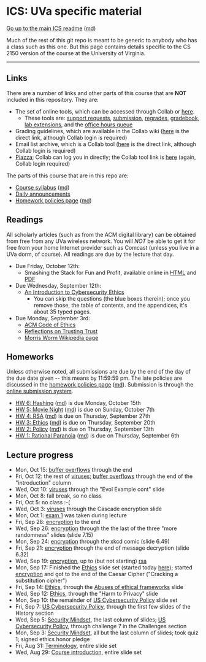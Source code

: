 ICS: UVa specific material
==========================

[Go up to the main ICS readme](../readme.html) ([md](../readme.md))

Much of the rest of this git repo is meant to be generic to anybody who has a class such as this one. But this page contains details specific to the CS 2150 version of the course at the University of Virginia.

------------------------------------------------------------

Links
-----

There are a number of links and other parts of this course that are **NOT** included in this repository.  They are:

- The set of online tools, which can be accessed through Collab or [here][160].
    - These tools are: [support requests][161], [submission][162], [regrades][163], [gradebook][164], [lab extensions][165], and the [office hours queue][166]
- Grading guidelines, which are available in the Collab wiki ([here][171] is the direct link, although Collab login is required)
- Email list archive, which is a Collab tool ([here][170] is the direct link, although Collab login is required)
- [Piazza][152]; Collab can log you in directly; the Collab tool link is [here][172] (again, Collab login required)

The parts of this course that are in this repo are:

- [Course syllabus](syllabus.html) ([md](syllabus.md))
- [Daily announcements](daily-announcements.html#/)
- [Homework policies page](hw-policies.html) ([md](hw-policies.md))


Readings
--------

All scholarly articles (such as from the ACM digital library) can be obtained from free from any UVa wireless network.  You will *NOT* be able to get it for free from your home Internet provider such as Comcast (unless you live in a UVa dorm, of course).  All readings are due by the lecture that day.


- Due Friday, October 12th:
    - Smashing the Stack for Fun and Profit, available online in [HTML](http://phrack.org/issues/49/14.html ) and [PDF](http://www-inst.eecs.berkeley.edu/~cs161/fa08/papers/stack_smashing.pdf)
- Due Wednesday, September 12th:
    - [An Introduction to Cybersecurity Ethics](https://www.scu.edu/media/ethics-center/technology-ethics/IntroToCybersecurityEthics.pdf)
	    - You can skip the questions (the blue boxes therein); once you remove those, the table of contents, and the appendices, it's about 35 typed pages.
- Due Monday, September 3rd:
	- [ACM Code of Ethics](https://www.acm.org/code-of-ethics)
    - [Reflections on Trusting Trust](https://dl.acm.org/citation.cfm?id=358210)
	- [Morris Worm Wikipedia page](https://en.wikipedia.org/wiki/Morris_worm)

Homeworks
-----------

Unless otherwise noted, all submissions are due by the end of the day
of the due date given -- this means by 11:59:59 pm.  The late policies are discussed in the [homework policies page](hw-policies.html) ([md](hw-policies.md)).  Submission is through the [online submission system][162].

- [HW 6: Hashing](../hws/hw-hashing.html) ([md](../hws/hw-hashing.md)) is due Monday, October 15th
- [HW 5: Movie Night](../hws/hw-movie-night.html) ([md](../hws/hw-movie-night.html)) is due on Sunday, October 7th
- [HW 4: RSA](../hws/hw-rsa.html) ([md](../hws/hw-rsa.md)) is due on Thursday, September 27th
- [HW 3: Ethics](../hws/hw-ethics.html) ([md](../hws/hw-ethics.md)) is due on Thursday, September 20th
- [HW 2: Policy](../hws/hw-policy.html) ([md](../hws/hw-policy.md)) is due on Thursday, September 13th 
- [HW 1: Rational Paranoia](../hws/hw-paranoia.html) ([md](../hws/hw-paranoia.md)) is due on Thursday, September 6th 



Lecture progress
----------------

- Mon, Oct 15: [buffer overflows](../slides/buffer-overflows.html#/) through the end
- Fri, Oct 12: the rest of [viruses](../slides/viruses.html#/); [buffer overflows](../slides/buffer-overflows.html#/) through the end of the "introduction" column
- Wed, Oct 10: [viruses](../slides/viruses.html#/) through the "Evol Example cont" slide
- Mon, Oct 8: fall break, so no class
- Fri, Oct 5: no class :-(
- Wed, Oct 3: [viruses](../slides/viruses.html#/) through the Cascade encryption slide
- Mon, Oct 1: [exam 1](../exams/exam1-f18.pdf) was taken during lecture
- Fri, Sep 28: [encryption](../slides/encryption.html#/) to the end
- Wed, Sep 26: [encryption](../slides/encryption.html#/) through the the last of the three "more randomness" slides (slide 7.15)
- Mon, Sep 24: [encryption](../slides/encryption.html#/) through the xkcd comic (slide 6.49)
- Fri, Sep 21: [encryption](../slides/encryption.html#/) through the end of message decryption (slide 6.32)
- Wed, Sep 19: [encryption](../slides/encryption.html#/), up to (but not starting) [rsa](../slides/encryption.html#/rsa)
- Mon, Sep 17: Finished the [Ethics](../slides/ethics.html#/) slide set (started today [here](../slides/ethics.html#/6/13)); started [encryption](../slides/encryption.html#/) and got to the end of the Caesar Cipher ("Cracking a substitution cipher")
- Fri, Sep 14: [Ethics](../slides/ethics.html#/), through the [Abuses of ethical frameworks](../slides/ethics.html#/6/13) slide
- Wed, Sep 12: [Ethics](../slides/ethics.html#/), through the "Harm to Privacy" slide
- Mon, Sep 10: the remainder of [US Cybersecurity Policy](../slides/policy.html#/) slide set
- Fri, Sep 7: [US Cybersecurity Policy](../slides/policy.html#/), through the first few slides of the History section
- Wed, Sep 5: [Security Mindset](../slides/security-mindset.html#/), the last column of slides; [US Cybersecurity Policy](../slides/policy.html#/), through challenge 7 in the Challenges section
- Mon, Sep 3: [Security Mindset](../slides/security-mindset.html#/), all but the last column of slides; took quiz 1; signed ethics honor pledge
- Fri, Aug 31: [Terminology](../slides/terminology.html#/), entire slide set
- Wed, Aug 29: [Course introduction](../slides/introduction.html#/), entire slide set


[152]: https://piazza.com/class/jlbqx6s57xq3we

[160]: https://libra.cs.virginia.edu/~pedagogy/
[161]: https://libra.cs.virginia.edu/~pedagogy/support.php
[162]: https://libra.cs.virginia.edu/~pedagogy/submit.php
[163]: https://libra.cs.virginia.edu/~pedagogy/regrades.php
[164]: https://libra.cs.virginia.edu/~pedagogy/gradebook.php
[165]: https://libra.cs.virginia.edu/~pedagogy/labextension.php
[166]: https://libra.cs.virginia.edu/~pedagogy/queue.php

[170]: https://collab.its.virginia.edu/portal/site/2461b270-0d49-4478-adb0-7dbaa77074e8/tool-reset/4376a884-7a87-40f7-a345-ce3d3df037d7
[171]: https://collab.its.virginia.edu/portal/site/2461b270-0d49-4478-adb0-7dbaa77074e8/tool-reset/6f975cbc-4ec8-44bd-adf4-0215738227b1
[172]: https://collab.its.virginia.edu/portal/site/2461b270-0d49-4478-adb0-7dbaa77074e8/page-reset/747bba69-2da2-4f84-86c5-1f6b1c704d13
